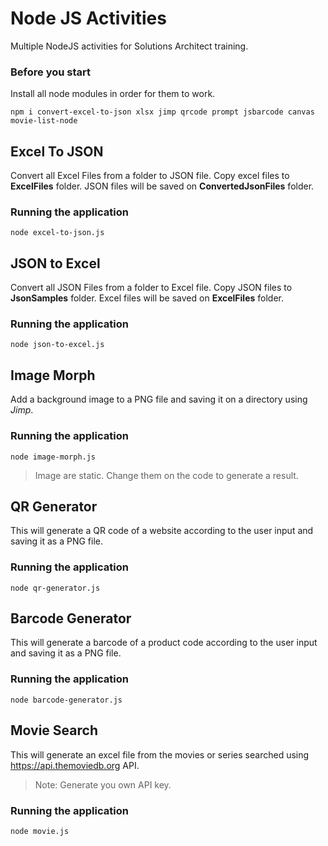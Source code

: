 # Node JS Activities
Multiple NodeJS activities for Solutions Architect training.


### Before you start
Install all node modules in order for them to work.

```
npm i convert-excel-to-json xlsx jimp qrcode prompt jsbarcode canvas movie-list-node
```

## Excel To JSON

Convert all Excel Files from a folder to JSON file. Copy excel files to **ExcelFiles** folder. JSON files will be saved on **ConvertedJsonFiles** folder.

### Running the application

```
node excel-to-json.js
```

## JSON to Excel

Convert all JSON Files from a folder to Excel file. Copy JSON files to **JsonSamples** folder. Excel files will be saved on **ExcelFiles** folder.

### Running the application

```
node json-to-excel.js
```

## Image Morph

Add a background image to a PNG file and saving it on a directory using *Jimp*.

### Running the application

```
node image-morph.js
```
> Image are static. Change them on the code to generate a result.

## QR Generator

This will generate a QR code of a website according to the user input and saving it as a PNG file.

### Running the application

```
node qr-generator.js
```

## Barcode Generator

This will generate a barcode of a product code according to the user input and saving it as a PNG file.

### Running the application

```
node barcode-generator.js
```

## Movie Search

This will generate an excel file from the movies or series searched using https://api.themoviedb.org API.
> Note: Generate you own API key.

### Running the application

```
node movie.js
```
